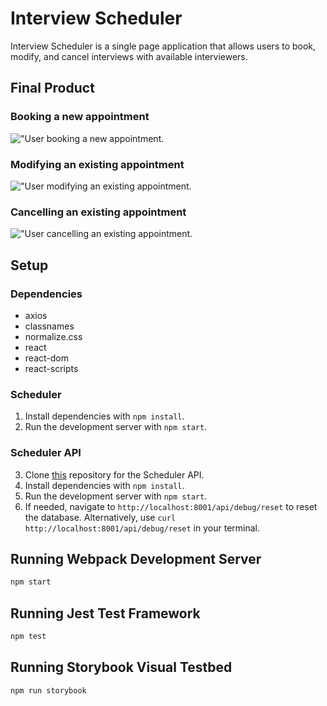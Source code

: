 # Interview Scheduler

Interview Scheduler is a single page application that allows users to book, modify, and cancel interviews with available interviewers.


## Final Product

### Booking a new appointment
!["User booking a new appointment.](https://github.com/kethnal/scheduler/blob/master/docs/appointment-create.gif?raw=true)

### Modifying an existing appointment
!["User modifying an existing appointment.](https://github.com/kethnal/scheduler/blob/master/docs/appointment-edit.gif?raw=true)

### Cancelling an existing appointment
!["User cancelling an existing appointment.](https://github.com/kethnal/scheduler/blob/master/docs/appointment-delete.gif?raw=true)


## Setup

### Dependencies
- axios
- classnames
- normalize.css
- react
- react-dom
- react-scripts

### Scheduler
1. Install dependencies with `npm install`.
2. Run the development server with `npm start`.

### Scheduler API
3. Clone [this](https://github.com/lighthouse-labs/scheduler-api) repository for the Scheduler API.
4. Install dependencies with `npm install`.
5. Run the development server with `npm start`.
6. If needed, navigate to `http://localhost:8001/api/debug/reset` to reset the database. Alternatively, use `curl http://localhost:8001/api/debug/reset` in your terminal.

## Running Webpack Development Server

```sh
npm start
```

## Running Jest Test Framework

```sh
npm test
```

## Running Storybook Visual Testbed

```sh
npm run storybook
```
